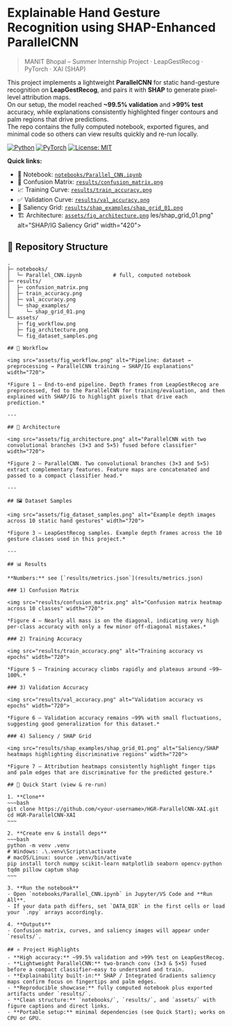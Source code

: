 # Explainable Hand Gesture Recognition using SHAP-Enhanced ParallelCNN

> MANIT Bhopal – Summer Internship Project · LeapGestRecog · PyTorch · XAI (SHAP)

This project implements a lightweight **ParallelCNN** for static hand-gesture recognition on **LeapGestRecog**, and pairs it with **SHAP** to generate pixel-level attribution maps.  
On our setup, the model reached **~99.5% validation** and **>99% test** accuracy, while explanations consistently highlighted finger contours and palm regions that drive predictions.  
The repo contains the fully computed notebook, exported figures, and minimal code so others can view results quickly and re-run locally.
<!-- Badges -->
<p align="left">
  <a href="https://www.python.org/"><img alt="Python" src="https://img.shields.io/badge/Python-3.9%2B-3776AB?logo=python&logoColor=white"></a>
  <a href="https://pytorch.org/"><img alt="PyTorch" src="https://img.shields.io/badge/PyTorch-2.x-EE4C2C?logo=pytorch&logoColor=white"></a>
  <a href="LICENSE"><img alt="License: MIT" src="https://img.shields.io/badge/License-MIT-yellow.svg"></a>
</p>

**Quick links:**  
- 📓 Notebook: [`notebooks/Parallel_CNN.ipynb`](notebooks/Parallel_CNN.ipynb)  
- 🧩 Confusion Matrix: [`results/confusion_matrix.png`](results/confusion_matrix.png)  
- 📈 Training Curve: [`results/train_accuracy.png`](results/train_accuracy.png)  
- ✅ Validation Curve: [`results/val_accuracy.png`](results/val_accuracy.png)  
- 🔬 Saliency Grid: [`results/shap_examples/shap_grid_01.png`](results/shap_examples/shap_grid_01.png)  
- 🏗️ Architecture: [`assets/fig_architecture.png`](assets/fig_architecture.png)
les/shap_grid_01.png" alt="SHAP/IG Saliency Grid" width="420">
</p>

## 📁 Repository Structure
```text
.
├─ notebooks/
│  └─ Parallel_CNN.ipynb          # full, computed notebook
├─ results/
│  ├─ confusion_matrix.png
│  ├─ train_accuracy.png
│  ├─ val_accuracy.png
│  └─ shap_examples/
│     └─ shap_grid_01.png
└─ assets/
   ├─ fig_workflow.png
   ├─ fig_architecture.png
   └─ fig_dataset_samples.png

## 🔧 Workflow

<img src="assets/fig_workflow.png" alt="Pipeline: dataset → preprocessing → ParallelCNN training → SHAP/IG explanations" width="720">

*Figure 1 — End-to-end pipeline. Depth frames from LeapGestRecog are preprocessed, fed to the ParallelCNN for training/evaluation, and then explained with SHAP/IG to highlight pixels that drive each prediction.*

---

## 🧱 Architecture

<img src="assets/fig_architecture.png" alt="ParallelCNN with two convolutional branches (3×3 and 5×5) fused before classifier" width="720">

*Figure 2 — ParallelCNN. Two convolutional branches (3×3 and 5×5) extract complementary features. Feature maps are concatenated and passed to a compact classifier head.*

---

## 🖼️ Dataset Samples

<img src="assets/fig_dataset_samples.png" alt="Example depth images across 10 static hand gestures" width="720">

*Figure 3 — LeapGestRecog samples. Example depth frames across the 10 gesture classes used in this project.*

---

## 📊 Results

**Numbers:** see [`results/metrics.json`](results/metrics.json)

### 1) Confusion Matrix

<img src="results/confusion_matrix.png" alt="Confusion matrix heatmap across 10 classes" width="720">

*Figure 4 — Nearly all mass is on the diagonal, indicating very high per-class accuracy with only a few minor off-diagonal mistakes.*

### 2) Training Accuracy

<img src="results/train_accuracy.png" alt="Training accuracy vs epochs" width="720">

*Figure 5 — Training accuracy climbs rapidly and plateaus around ~99–100%.*

### 3) Validation Accuracy

<img src="results/val_accuracy.png" alt="Validation accuracy vs epochs" width="720">

*Figure 6 — Validation accuracy remains ~99% with small fluctuations, suggesting good generalization for this dataset.*

### 4) Saliency / SHAP Grid

<img src="results/shap_examples/shap_grid_01.png" alt="Saliency/SHAP heatmaps highlighting discriminative regions" width="720">

*Figure 7 — Attribution heatmaps consistently highlight finger tips and palm edges that are discriminative for the predicted gesture.*

## 🚀 Quick Start (view & re-run)

1. **Clone**
~~~bash
git clone https://github.com/<your-username>/HGR-ParallelCNN-XAI.git
cd HGR-ParallelCNN-XAI
~~~

2. **Create env & install deps**
~~~bash
python -m venv .venv
# Windows: .\.venv\Scripts\activate
# macOS/Linux: source .venv/bin/activate
pip install torch numpy scikit-learn matplotlib seaborn opencv-python tqdm pillow captum shap
~~~

3. **Run the notebook**
- Open `notebooks/Parallel_CNN.ipynb` in Jupyter/VS Code and **Run All**.
- If your data path differs, set `DATA_DIR` in the first cells or load your `.npy` arrays accordingly.

4. **Outputs**
- Confusion matrix, curves, and saliency images will appear under `results/`.

## ⭐ Project Highlights
- **High accuracy:** ~99.5% validation and >99% test on LeapGestRecog.
- **Lightweight ParallelCNN:** two-branch conv (3×3 & 5×5) fused before a compact classifier—easy to understand and train.
- **Explainability built-in:** SHAP / Integrated Gradients saliency maps confirm focus on fingertips and palm edges.
- **Reproducible showcase:** fully computed notebook plus exported artifacts under `results/`.
- **Clean structure:** `notebooks/`, `results/`, and `assets/` with figure captions and direct links.
- **Portable setup:** minimal dependencies (see Quick Start); works on CPU or GPU.



